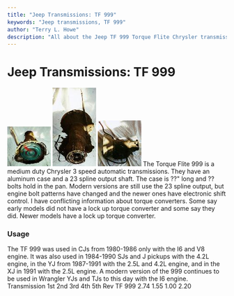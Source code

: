 ```yaml
---
title: "Jeep Transmissions: TF 999"
keywords: "Jeep transmissions, TF 999"
author: "Terry L. Howe"
description: "All about the Jeep TF 999 Torque Flite Chrysler transmission."
---
```


# Jeep Transmissions: TF 999
[![999 front](/trans/tf9991_.jpg)](/trans/tf9991.jpg)
[![999 back](/trans/tf9993_.jpg)](/trans/tf9993.jpg)
[![999 side](/trans/tf9992_.jpg)](/trans/tf9992.jpg)
The Torque Flite 999 is a medium duty Chrysler 3 speed automatic
transmissions.  They have an aluminum case and a 23 spline
output shaft.  The case is ??" long and ?? bolts hold in the pan.
Modern versions are still use the 23 spline output,
but engine bolt patterns have changed and the newer ones have
electronic shift control.  I have conflicting information about
torque converters.  Some say early models did not have a lock up
torque converter and some say they did.  Newer models have a lock
up torque converter.
### Usage
The TF 999 was used in CJs from 1980-1986 only with the I6 and V8
engine.  It was also used in 1984-1990 SJs and J pickups with the
4.2L engine, in the YJ from 1987-1991 with the 2.5L and 4.2L engine,
and in the XJ in 1991 with the 2.5L engine.  A modern version of the
999 continues to be used in Wrangler YJs and TJs to this day with
the I6 engine.
Transmission 1st 2nd 3rd 4th 5th Rev 
TF 999 2.74 1.55 1.00   2.20